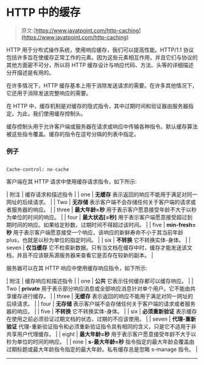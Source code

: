 # HTTP 中的缓存

> 原文:[https://www.javatpoint.com/http-caching](https://www.javatpoint.com/http-caching)

HTTP 用于分布式操作系统，使用响应缓存，我们可以提高性能。HTTP/1.1 协议包括许多旨在使缓存正常工作的元素。因为这些元素相互作用，并且它们与协议的其他方面密不可分，所以将 HTTP 缓存设计与响应代码、方法、头等的详细描述分开描述是有用的。

在许多情况下，HTTP 缓存基本上用于消除发送请求的需要。在许多其他情况下，它还用于消除发送完整响应的需要。

在 HTTP 中，缓存机制是对缓存的隐式指令，其中过期时间和验证器由服务器指定。为此，我们使用缓存控制头。

缓存控制头用于允许客户端或服务器在请求或响应中传输各种指令。默认缓存算法被这些指令覆盖。缓存的指令在逗号分隔的列表中指定。

### 例子

```

Cache-control: no-cache

```

客户端在其 HTTP 请求中使用缓存请求指令，如下所示:

| 附注 | 缓存请求和描述指令 |
| one | **无缓存**
表示返回的响应不能用于满足对同一网址的后续请求。 |
| Two | **无存储**
表示客户端不会存储任何关于客户端的请求或者服务器的响应。 |
| three | **最大年龄=秒**
用于表示客户愿意接受年龄不大于以秒为单位的时间的响应。 |
| four | **最大状态[=秒]**
用于表示客户端愿意接受超过到期时间的响应。如果给定秒数，过期时间不得超过该时间。 |
| five | **min-fresh=秒**
用于表示客户端愿意接受一个响应，该响应的新鲜寿命不小于其当前年龄 plus，也就是以秒为单位的指定时间。 |
| six | **不转换**
它不转换实体-身体。 |
| seven | **仅当缓存**
它不检索新数据。只有当文档在缓存中时，缓存才能发送该文档，并且不应该联系源服务器来查看它是否存在较新的副本。 |

服务器可以在其 HTTP 响应中使用缓存响应指令，如下所示:

| 附注 | 缓存响应和描述指令 |
| one | **公共**
它表示任何缓存都可以缓存响应。 |
| Two | **private**
用于表示部分响应消息或全部响应消息针对单个用户。它不能由共享缓存进行缓存。 |
| three | **无缓存**
表示返回的响应不能用于满足对同一网址的后续请求。 |
| four | **无存储**
表示客户端不会存储任何关于客户端的请求或者服务器的响应。 |
| five | **不转换**
它不转换实体-身体。 |
| six | **必须重新验证**
表示缓存在使用之前必须验证过期文档的状态，过期的不应该使用。 |
| seven | **代理-重新验证**
代理-重新验证指令和必须重新验证指令具有相同的含义，只是它不适用于非共享用户代理缓存。 |
| eight | **最大年龄=秒**
用于表示客户愿意接受年龄不大于以秒为单位的时间的响应。 |
| nine | **s-最大年龄=秒**
指令指定的最大年龄会覆盖由过期标题或最大年龄指令指定的最大年龄。私有缓存总是忽略 s-manage 指令。 |

* * *